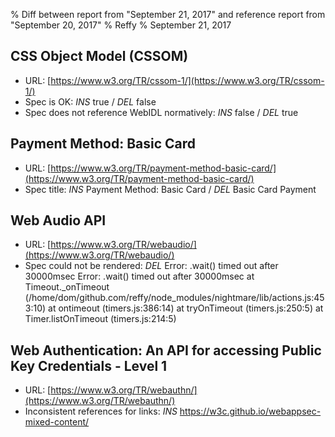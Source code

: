 % Diff between report from "September 21, 2017" and reference report from "September 20, 2017"
% Reffy
% September 21, 2017

## CSS Object Model (CSSOM)

- URL: [https://www.w3.org/TR/cssom-1/](https://www.w3.org/TR/cssom-1/)
- Spec is OK: *INS* true / *DEL* false
- Spec does not reference WebIDL normatively: *INS* false / *DEL* true


## Payment Method: Basic Card

- URL: [https://www.w3.org/TR/payment-method-basic-card/](https://www.w3.org/TR/payment-method-basic-card/)
- Spec title: *INS* Payment Method: Basic Card / *DEL* Basic Card Payment


## Web Audio API

- URL: [https://www.w3.org/TR/webaudio/](https://www.w3.org/TR/webaudio/)
- Spec could not be rendered: *DEL* Error: .wait() timed out after 30000msec Error: .wait() timed out after 30000msec
    at Timeout._onTimeout (/home/dom/github.com/reffy/node_modules/nightmare/lib/actions.js:453:10)
    at ontimeout (timers.js:386:14)
    at tryOnTimeout (timers.js:250:5)
    at Timer.listOnTimeout (timers.js:214:5)


## Web Authentication: An API for accessing Public Key Credentials - Level 1

- URL: [https://www.w3.org/TR/webauthn/](https://www.w3.org/TR/webauthn/)
- Inconsistent references for links: *INS* https://w3c.github.io/webappsec-mixed-content/


